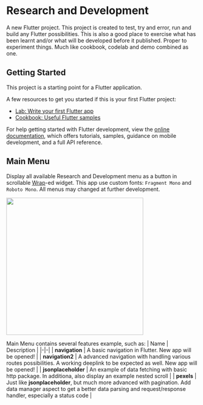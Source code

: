 # Research and Development

A new Flutter project. This project is created to test, try and error, run and build any Flutter possibilities. This is also a good place to exercise what has been learnt and/or what will be developed before it published. Proper to experiment things. Much like cookbook, codelab and demo combined as one.

## Getting Started

This project is a starting point for a Flutter application.

A few resources to get you started if this is your first Flutter project:

- [Lab: Write your first Flutter app](https://docs.flutter.dev/get-started/codelab)
- [Cookbook: Useful Flutter samples](https://docs.flutter.dev/cookbook)

For help getting started with Flutter development, view the
[online documentation](https://docs.flutter.dev/), which offers tutorials,
samples, guidance on mobile development, and a full API reference.

## Main Menu

Display all available Research and Development menu as a button in scrollable [Wrap](https://api.flutter.dev/flutter/widgets/Wrap-class.html)-ed widget. This app use custom fonts: `Fragment Mono` and `Roboto Mono`. All menus may changed at further development.

<img src="assets/github/showcase.gif" width="360"/>

Main Menu contains several features example, such as:
| Name | Description |
|-|-|
| **navigation** | A basic navigation in Flutter. New app will be opened! |
| **navigation2** | A advanced navigation with handling various routes possibilities. A working deeplink to be expected as well. New app will be opened! |
| **jsonplaceholder** | An example of data fetching with basic http package. In additiona, also display an example nested scroll |
| **pexels** | Just like **jsonplaceholder**, but much more advanced with pagination. Add data manager aspect to get a better data parsing and request/response handler, especially a status code |
